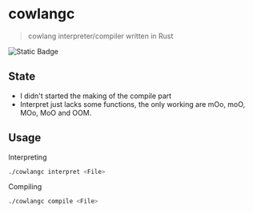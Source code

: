 # cowlangc
> cowlang interpreter/compiler written in Rust

![Static Badge](https://img.shields.io/badge/rust-%23000?logo=rust&labelColor=%23000&color=%23f55200)

## State
- I didn't started the making of the compile part
- Interpret just lacks some functions, the only working are mOo, moO, MOo, MoO and OOM.

## Usage

Interpreting
```bash
./cowlangc interpret <File>
```

Compiling
```bash
./cowlangc compile <File>
```

